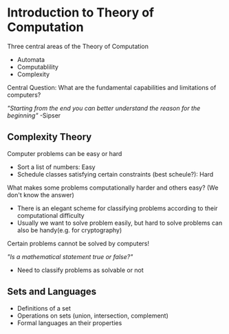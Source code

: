 # Introduction to Theory of Computation
Three central areas of the Theory of Computation
- Automata
- Computablility
- Complexity

Central Question: 
What are the fundamental capabilities and limitations of computers?

*"Starting from the end you can better understand the reason for the beginning"* -Sipser

## Complexity Theory
Computer problems can be easy or hard
- Sort a list of numbers: Easy
- Schedule classes satisfying certain constraints (best scheule?): Hard

What makes some problems computationally harder and others easy?
(We don't know the answer)

- There is an elegant scheme for classifying problems according to their computational difficulty
- Usually we want to solve problem easily, but hard to solve problems can also be handy(e.g. for cryptography)

Certain problems cannot be solved by computers!

*"Is a mathematical statement true or false?"*
- Need to classify problems as solvable or not

## Sets and Languages
- Definitions of a set
- Operations on sets (union, intersection, complement)
- Formal languages an their properties